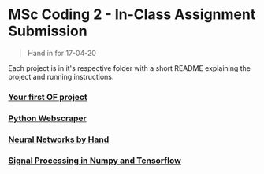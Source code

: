 # MSc Coding 2 - In-Class Assignment Submission

> Hand in for 17-04-20

Each project is in it's respective folder with a short README explaining the project and running instructions.

### [Your first OF project](./my_first_OF_project-raytracer/)

### [Python Webscraper](./python_webscraper/)

### [Neural Networks by Hand](./neural_networks_by_hand/)

### [Signal Processing in Numpy and Tensorflow](./signal_processing_w_np_tf/)
